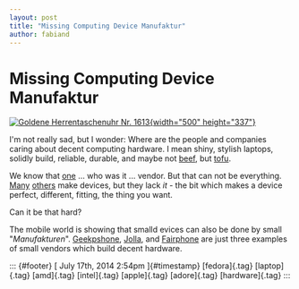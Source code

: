 ```yaml
---
layout: post
title: "Missing Computing Device Manufaktur"
author: fabiand
---
```



Missing Computing Device Manufaktur
===================================

[![Goldene Herrentaschenuhr Nr.
1613](https://farm4.staticflickr.com/3262/3147972112_3cdd42a3b7.jpg){width="500"
height="337"}](https://www.flickr.com/photos/marcelschrom/3147972112/ "Goldene Herrentaschenuhr Nr. 1613 von MarcelS bei Flickr")

I'm not really sad, but I wonder: Where are the people and companies
caring about decent computing hardware. I mean shiny, stylish laptops,
solidly build, reliable, durable, and maybe not
[beef](http://www.intel.cmo), but [tofu](http://www.amd.com).

We know that [one](http://www.apple.com) ... who was it ... vendor. But
that can not be everything. [Many](http://www.samsung.com)
[others](http://www.lenovo.com) make devices, but they lack *it* - the
bit which makes a device perfect, different, fitting, the thing you
want.

Can it be that hard?

The mobile world is showing that smalld evices can also be done by small
"*Manufakturen*". [Geekpshone](http://www.geeksphone.com),
[Jolla](http://www.jolla.com), and [Fairphone](http://www.fairphone.com)
are just three examples of small vendors which build decent hardware.

::: {#footer}
[ July 17th, 2014 2:54pm ]{#timestamp} [fedora]{.tag} [laptop]{.tag}
[amd]{.tag} [intel]{.tag} [apple]{.tag} [adore]{.tag} [hardware]{.tag}
:::

